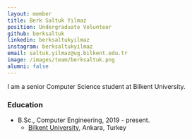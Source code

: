 ```yaml
---
layout: member
title: Berk Saltuk Yılmaz
position: Undergraduate Volunteer
github: berksaltuk
linkedin: berksaltukyilmaz
instagram: berksaltukyilmaz
email: saltuk.yilmaz@ug.bilkent.edu.tr
image: /images/team/berksaltuk.png
alumni: false
---
```


I am a senior Computer Science student at Bilkent University.

### Education

- B.Sc., Computer Engineering, 2019 - present.
  - [Bilkent University](http://www.cs.bilkent.edu.tr/), Ankara, Turkey
